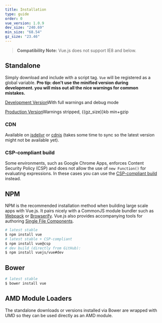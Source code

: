 ```yaml
---
title: Installation
type: guide
order: 0
vue_version: 1.0.9
dev_size: "240.69"
min_size: "68.54"
gz_size: "23.46"
---
```


> **Compatibility Note:** Vue.js does not support IE8 and below.

## Standalone

Simply download and include with a script tag. `Vue` will be registered as a global variable. **Pro tip: don't use the minified version during development. you will miss out all the nice warnings for common mistakes.**

<div id="downloads">
<a class="button" href="https://raw.github.com/vuejs/vue/{{vue_version}}/dist/vue.js" download>Development Version</a><span class="light info">With full warnings and debug mode</span>

<a class="button" href="https://raw.github.com/vuejs/vue/{{vue_version}}/dist/vue.min.js" download>Production Version</a><span class="light info">Warnings stripped, {{gz_size}}kb min+gzip</span>
</div>

### CDN

Available on [jsdelivr](//cdn.jsdelivr.net/vue/{{vue_version}}/vue.min.js) or [cdnjs](//cdnjs.cloudflare.com/ajax/libs/vue/{{vue_version}}/vue.min.js) (takes some time to sync so the latest version might not be available yet).

### CSP-compliant build

Some environments, such as Google Chrome Apps, enforces Content Security Policy (CSP) and does not allow the use of `new Function()` for evaluating expressions. In these cases you can use the [CSP-compliant build](https://github.com/vuejs/vue/tree/csp/dist) instead.

## NPM

NPM is the recommended installation method when building large scale apps with Vue.js. It pairs nicely with a CommonJS module bundler such as [Webpack](http://webpack.github.io/) or [Browserify](http://browserify.org/). Vue.js also provides accompanying tools for authoring [Single File Components](application.html#Single_File_Components).

``` bash
# latest stable
$ npm install vue
# latest stable + CSP-compliant
$ npm install vue@csp
# dev build (directly from GitHub):
$ npm install vuejs/vue#dev
```

## Bower

``` bash
# latest stable
$ bower install vue
```

## AMD Module Loaders

The standalone downloads or versions installed via Bower are wrapped with UMD so they can be used directly as an AMD module.
